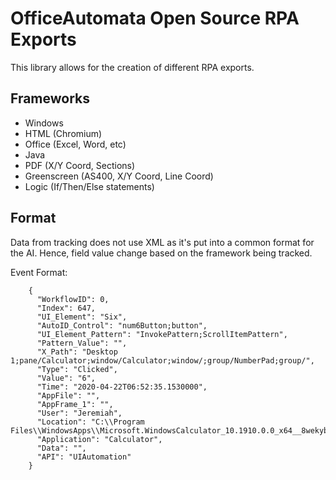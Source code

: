 # OfficeAutomata Open Source RPA Exports

This library allows for the creation of different RPA exports. 

## Frameworks

- Windows
- HTML (Chromium)
- Office (Excel, Word, etc)
- Java
- PDF (X/Y Coord, Sections)
- Greenscreen (AS400, X/Y Coord, Line Coord)
- Logic (If/Then/Else statements)

## Format

Data from tracking does not use XML as it's put into a common format for the AI. Hence, field value change based on the framework being tracked.

Event Format: 
```
    {
      "WorkflowID": 0,
      "Index": 647,
      "UI_Element": "Six",
      "AutoID_Control": "num6Button;button",
      "UI_Element_Pattern": "InvokePattern;ScrollItemPattern",
      "Pattern_Value": "",
      "X_Path": "Desktop 1;pane/Calculator;window/Calculator;window/;group/NumberPad;group/",
      "Type": "Clicked",
      "Value": "6",
      "Time": "2020-04-22T06:52:35.1530000",
      "AppFile": "",
      "AppFrame_1": "",
      "User": "Jeremiah",
      "Location": "C:\\Program Files\\WindowsApps\\Microsoft.WindowsCalculator_10.1910.0.0_x64__8wekyb3d8bbwe\\Calculator.exe",
      "Application": "Calculator",
      "Data": "",
      "API": "UIAutomation"
    }
```
